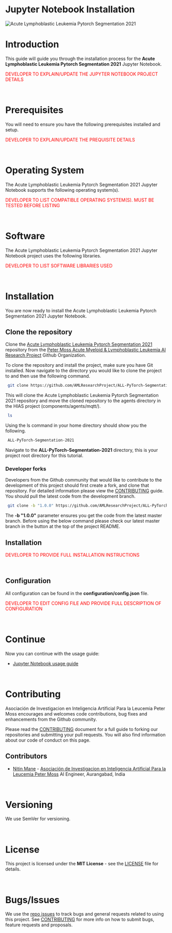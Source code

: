 # Jupyter Notebook Installation

![Acute Lymphoblastic Leukemia Pytorch Segmentation 2021](../../img/project-banner.jpg)

# Introduction
This guide will guide you through the installation process for the **Acute Lymphoblastic Leukemia Pytorch Segmentation 2021** Jupyter Notebook.

<font color='red'>DEVELOPER TO EXPLAIN/UPDATE THE JUPYTER NOTEBOOK PROJECT DETAILS</font>

&nbsp;

# Prerequisites
You will need to ensure you have the following prerequisites installed and setup.

<font color='red'>DEVELOPER TO EXPLAIN/UPDATE THE PREQUISITE DETAILS</font>

&nbsp;

# Operating System
The Acute Lymphoblastic Leukemia Pytorch Segmentation 2021 Jupyter Notebook supports the following operating system(s).

<font color='red'>DEVELOPER TO LIST COMPATIBLE OPERATING SYSTEM(S). MUST BE TESTED BEFORE LISTING</font>

&nbsp;

# Software
The Acute Lymphoblastic Leukemia Pytorch Segmentation 2021 Jupyter Notebook project uses the following libraries.

<font color='red'>DEVELOPER TO LIST SOFTWARE LIBRARIES USED</font>

&nbsp;

# Installation
You are now ready to install the Acute Lymphoblastic Leukemia Pytorch Segmentation 2021 Jupyter Notebook.

## Clone the repository

Clone the [Acute Lymphoblastic Leukemia Pytorch Segmentation 2021](https://github.com/AMLResearchProject/ALL-PyTorch-Segmentation-2021 " Acute Lymphoblastic Leukemia Pytorch Segmentation 2021") repository from the [Peter Moss Acute Myeloid & Lymphoblastic Leukemia AI Research Project](https://github.com/AMLResearchProject "Peter Moss Acute Myeloid & Lymphoblastic Leukemia AI Research Project") Github Organization.

To clone the repository and install the project, make sure you have Git installed. Now navigate to the directory you would like to clone the project to and then use the following command.

``` bash
 git clone https://github.com/AMLResearchProject/ALL-PyTorch-Segmentation-2021.git
```

This will clone the Acute Lymphoblastic Leukemia Pytorch Segmentation 2021 repository and move the cloned repository to the agents directory in the HIAS project (components/agents/mqtt/).

``` bash
 ls
```

Using the ls command in your home directory should show you the following.

``` bash
 ALL-PyTorch-Segmentation-2021
```

Navigate to the **ALL-PyTorch-Segmentation-2021** directory, this is your project root directory for this tutorial.

### Developer forks

Developers from the Github community that would like to contribute to the development of this project should first create a fork, and clone that repository. For detailed information please view the [CONTRIBUTING](https://github.com/AMLResearchProject/ALL-PyTorch-Segmentation-2021/blob/master/CONTRIBUTING.md "CONTRIBUTING") guide. You should pull the latest code from the development branch.

``` bash
 git clone -b "1.0.0" https://github.com/AMLResearchProject/ALL-PyTorch-Segmentation-2021.git
```

The **-b "1.0.0"** parameter ensures you get the code from the latest master branch. Before using the below command please check our latest master branch in the button at the top of the project README.

## Installation

<font color='red'>DEVELOPER TO PROVIDE FULL INSTALLATION INSTRUCTIONS</font>

&nbsp;

## Configuration

All configuration can be found in the **configuration/config.json** file.

<font color='red'>DEVELOPER TO EDIT CONFIG FILE AND PROVIDE FULL DESCRIPTION OF CONFIGURATION</font>

&nbsp;

# Continue
Now you can continue with the usage guide:

- [Jupyter Notebook usage guide](../usage/notebook.md)

&nbsp;

# Contributing
Asociación de Investigacion en Inteligencia Artificial Para la Leucemia Peter Moss encourages and welcomes code contributions, bug fixes and enhancements from the Github community.

Please read the [CONTRIBUTING](https://github.com/AMLResearchProject/ALL-PyTorch-Segmentation-2021/blob/master/CONTRIBUTING.md "CONTRIBUTING") document for a full guide to forking our repositories and submitting your pull requests. You will also find information about our code of conduct on this page.

## Contributors

- [Nitin Mane](https://www.leukemiaairesearch.com/association/volunteers/nitin-mane "Nitin Mane") - [Asociación de Investigacion en Inteligencia Artificial Para la Leucemia Peter Moss](https://www.leukemiaresearchassociation.ai "Asociación de Investigacion en Inteligencia Artificial Para la Leucemia Peter Moss") AI Engineer, Aurangabad, India

&nbsp;

# Versioning
We use SemVer for versioning.

&nbsp;

# License
This project is licensed under the **MIT License** - see the [LICENSE](https://github.com/AMLResearchProject/ALL-PyTorch-Segmentation-2021/blob/master/LICENSE "LICENSE") file for details.

&nbsp;

# Bugs/Issues
We use the [repo issues](https://github.com/AMLResearchProject/ALL-PyTorch-Segmentation-2021/issues "repo issues") to track bugs and general requests related to using this project. See [CONTRIBUTING](https://github.com/AMLResearchProject/ALL-PyTorch-Segmentation-2021/blob/master/CONTRIBUTING.md "CONTRIBUTING") for more info on how to submit bugs, feature requests and proposals.